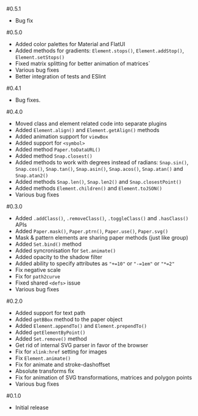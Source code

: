 #0.5.1

* Bug fix

#0.5.0

* Added color palettes for Material and FlatUI
* Added methods for gradients: `Element.stops()`, `Element.addStop()`, `Element.setStops()`
* Fixed matrix splitting for better animation of matrices`
* Various bug fixes
* Better integration of tests and ESlint

#0.4.1

* Bug fixes.

#0.4.0

* Moved class and element related code into separate plugins
* Added `Element.align()` and `Element.getAlign()` methods
* Added animation support for `viewBox`
* Added support for `<symbol>`
* Added method `Paper.toDataURL()`
* Added method `Snap.closest()`
* Added methods to work with degrees instead of radians: `Snap.sin()`, `Snap.cos()`, `Snap.tan()`, `Snap.asin()`, `Snap.acos()`, `Snap.atan()` and `Snap.atan2()`
* Added methods `Snap.len()`, `Snap.len2()` and `Snap.closestPoint()`
* Added methods `Element.children()` and `Element.toJSON()`
* Various bug fixes

#0.3.0

* Added `.addClass()`, `.removeClass()`, `.toggleClass()` and `.hasClass()` APIs
* Added `Paper.mask()`, `Paper.ptrn()`, `Paper.use()`, `Paper.svg()`
* Mask & pattern elements are sharing paper methods (just like group)
* Added `Set.bind()` method
* Added syncronisation for `Set.animate()`
* Added opacity to the shadow filter
* Added ability to specify attributes as `"+=10"` or `"-=1em"` or `"*=2"`
* Fix negative scale
* Fix for `path2curve`
* Fixed shared `<defs>` issue
* Various bug fixes

#0.2.0

* Added support for text path
* Added `getBBox` method to the paper object
* Added `Element.appendTo()` and `Element.prependTo()`
* Added `getElementByPoint()`
* Added `Set.remove()` method
* Get rid of internal SVG parser in favor of the browser
* Fix for `xlink:href` setting for images
* Fix `Element.animate()`
* Fix for animate and stroke-dashoffset
* Absolute transforms fix
* Fix for animation of SVG transformations, matrices and polygon points
* Various bug fixes

#0.1.0

* Initial release
